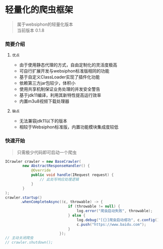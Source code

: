 # 轻量化的爬虫框架

> 属于websiphon的轻量化版本  
> 当前版本 0.1.8

### 简要介绍

1. `优点`
    * 由于使用静态代理的方式，自由定制化的灵活度极高
    * 可自行扩展开发与websiphon标准版相同的功能
    * 基于自定义ClassLoader实现了插件化功能
    * 依赖第三方jar包较少，体积小
    * 使用共享机制保证业务处理的并发安全警告
    * 基于jdk11编译，利用其新特性提高运行效率
    * 内置m3u8视频下载处理器

2. `缺点`
    * 无法兼容jdk11以下的版本
    * 相较于Websiphon标准版，内置功能模块集成度较低
    
### 快速开始

> 只需极少代码即可启动一个爬虫

```java
ICrawler crawler = new BaseCrawler(
        new AbstractResponseHandler() {
            @Override
            public void handle(IRequest request) {
                // 此处写响应处理逻辑
            }
        }
);
crawler.startup()
       .whenCompleteAsync((c, throwable) -> {
                             if (throwable != null) {
                                 log.error("爬虫启动失败", throwable);
                             } else {
                                 log.debug("[{}]爬虫启动成功", c.config().getName());
                                 c.push("https://www.baidu.com");
                             }
                         });
// 主动关闭爬虫
// crawler.shutdown();
```